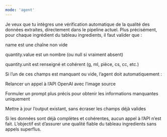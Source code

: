 ```yaml
---
mode: 'agent'
---
```


Je veux que tu intègres une vérification automatique de la qualité des données extraites, directement dans le pipeline actuel.
Plus précisément, pour chaque ingrédient du tableau ingredients, il faut valider que :

name est une chaîne non vide

quantity.value est un nombre (ou null si vraiment absent)

quantity.unit est renseigné et cohérent (g, ml, pièce, cs, cc, etc.)

Si l’un de ces champs est manquant ou vide, l’agent doit automatiquement :

Relancer un appel à l’API OpenAI avec l’image source

Formuler un prompt plus précis pour obtenir les informations manquantes uniquement

Mettre à jour l’output existant, sans écraser les champs déjà valides

Si les données sont déjà complètes et cohérentes, aucun appel à l’API n’est fait.
L’objectif est d’assurer une qualité fiable du tableau ingredients sans appels superflus.
